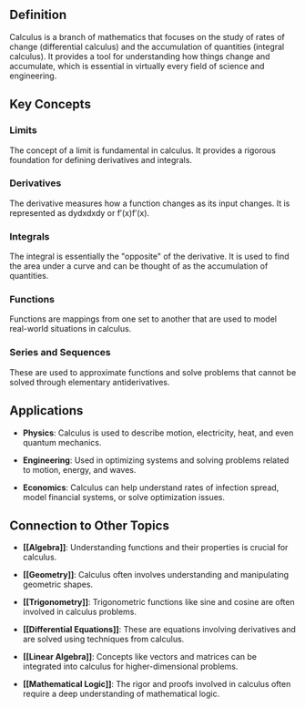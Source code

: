 ## Definition

Calculus is a branch of mathematics that focuses on the study of rates of change (differential calculus) and the accumulation of quantities (integral calculus). It provides a tool for understanding how things change and accumulate, which is essential in virtually every field of science and engineering.

## Key Concepts

### Limits

The concept of a limit is fundamental in calculus. It provides a rigorous foundation for defining derivatives and integrals.

### Derivatives

The derivative measures how a function changes as its input changes. It is represented as dydxdxdy​ or f′(x)f′(x).

### Integrals

The integral is essentially the "opposite" of the derivative. It is used to find the area under a curve and can be thought of as the accumulation of quantities.

### Functions

Functions are mappings from one set to another that are used to model real-world situations in calculus.

### Series and Sequences

These are used to approximate functions and solve problems that cannot be solved through elementary antiderivatives.

## Applications

- **Physics**: Calculus is used to describe motion, electricity, heat, and even quantum mechanics.
    
- **Engineering**: Used in optimizing systems and solving problems related to motion, energy, and waves.
    
- **Economics**: Calculus can help understand rates of infection spread, model financial systems, or solve optimization issues.
    

## Connection to Other Topics

- **[[Algebra]]**: Understanding functions and their properties is crucial for calculus.
    
- **[[Geometry]]**: Calculus often involves understanding and manipulating geometric shapes.
    
- **[[Trigonometry]]**: Trigonometric functions like sine and cosine are often involved in calculus problems.
    
- **[[Differential Equations]]**: These are equations involving derivatives and are solved using techniques from calculus.
    
- **[[Linear Algebra]]**: Concepts like vectors and matrices can be integrated into calculus for higher-dimensional problems.
    
- **[[Mathematical Logic]]**: The rigor and proofs involved in calculus often require a deep understanding of mathematical logic.